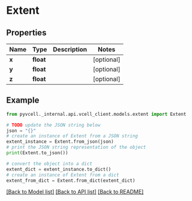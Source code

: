# Extent

## Properties

| Name  | Type      | Description | Notes      |
| ----- | --------- | ----------- | ---------- |
| **x** | **float** |             | [optional] |
| **y** | **float** |             | [optional] |
| **z** | **float** |             | [optional] |

## Example

```python
from pyvcell._internal.api.vcell_client.models.extent import Extent

# TODO update the JSON string below
json = "{}"
# create an instance of Extent from a JSON string
extent_instance = Extent.from_json(json)
# print the JSON string representation of the object
print(Extent.to_json())

# convert the object into a dict
extent_dict = extent_instance.to_dict()
# create an instance of Extent from a dict
extent_from_dict = Extent.from_dict(extent_dict)
```

[[Back to Model list]](../README.md#documentation-for-models) [[Back to API list]](../README.md#documentation-for-api-endpoints) [[Back to README]](../README.md)
